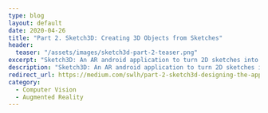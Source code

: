 ```yaml
---
type: blog
layout: default
date: 2020-04-26
title: "Part 2. Sketch3D: Creating 3D Objects from Sketches"
header:
  teaser: "/assets/images/sketch3d-part-2-teaser.png"
excerpt: "Sketch3D: An AR android application to turn 2D sketches into 3D virtual objects"
description: "Sketch3D: An AR android application to turn 2D sketches into 3D virtual objects"
redirect_url: https://medium.com/swlh/part-2-sketch3d-designing-the-application-3da94f683ee5
category:
  - Computer Vision
  - Augmented Reality
---
```


